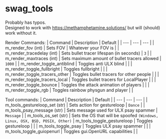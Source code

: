 # swag_tools

Probably has typos. \
Designed to work with https://methamphetamine.solutions/ but will (should) work without it.


Render Commands:
| Command | Description | Default |
| --- | --- | --- |
| m_render_fov (int) | Sets FOV | Whatever your FOV is |
| m_render_tracedelay (int) | Sets bullet tracer lifespan (in seconds) | `3` |
| m_render_maxtraces (int) | Sets maximum amount of bullet tracers allowed | `1000` |
| m_render_toggle_antiblind | Toggles anti ULX blind | |
| m_render_toggle_fullbright | Toggles fullbright | |
| m_render_toggle_tracers_other | Toggles bullet tracers for other people | |
| m_render_toggle_tracers_local | Toggles bullet tracers for LocalPlayer | |
| m_render_toggle_bounce | Toggles the attack animation of players | |
| m_render_toggle_rgb | Toggles rainbow physgun and player | |

Tool commands:
| Command | Description | Default |
| --- | --- | --- |
| m_tools_gestureloop_set (str) | Sets action for gestureloop | `Dance` |
| m_tools_psay_message (str) | Sets message used for ULX psay spammer | `Message` |
| m_tools_os_set (str) | Sets the OS that will be spoofed `(Windows, Linux, OSX, BSD, POSIX, Other)`
| m_tools_toggle_gestureloop | Toggles gestureloop | |
| m_tools_toggle_psay | Toggles ULX psay spammer | |
| m_tools_toggle_guiopenurl | Toggles gui.OpenURL capabilities | |

